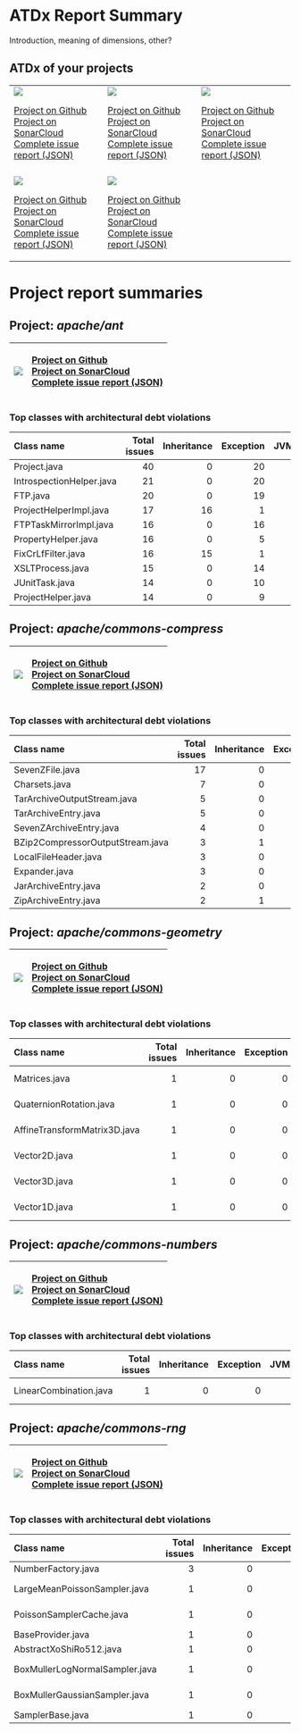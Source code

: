 
# ATDx Report Summary

Introduction, meaning of dimensions, other?

## ATDx of your projects
||||
|-|-|-|
|<img src="https://github.com/robertoverdecchia/ATDx_report_sandbox/blob/master/plots/ant-master.jpg"/> <p style="text-align:left">[Project on Github](https://github.com/apache/ant) <br> [Project on SonarCloud ](https://sonarcloud.io/dashboard?id=ant-master) <br> [Complete issue report (JSON)](https://github.com/robertoverdecchia/ATDx_report_sandbox/blob/master/jsons/ant-master.json)</p>|<img src="https://github.com/robertoverdecchia/ATDx_report_sandbox/blob/master/plots/commons-compress.jpg"/> <p style="text-align:left">[Project on Github](https://github.com/apache/commons-compress) <br> [Project on SonarCloud ](https://sonarcloud.io/dashboard?id=commons-compress) <br> [Complete issue report (JSON)](https://github.com/robertoverdecchia/ATDx_report_sandbox/blob/master/jsons/commons-compress.json)</p>|<img src="https://github.com/robertoverdecchia/ATDx_report_sandbox/blob/master/plots/commons-geometry.jpg"/> <p style="text-align:left">[Project on Github](https://github.com/apache/commons-geometry) <br> [Project on SonarCloud ](https://sonarcloud.io/dashboard?id=commons-geometry) <br> [Complete issue report (JSON)](https://github.com/robertoverdecchia/ATDx_report_sandbox/blob/master/jsons/commons-geometry.json)</p>
 | |
|<img src="https://github.com/robertoverdecchia/ATDx_report_sandbox/blob/master/plots/commons-numbers.jpg"/> <p style="text-align:left">[Project on Github](https://github.com/apache/commons-numbers) <br> [Project on SonarCloud ](https://sonarcloud.io/dashboard?id=commons-numbers) <br> [Complete issue report (JSON)](https://github.com/robertoverdecchia/ATDx_report_sandbox/blob/master/jsons/commons-numbers.json)</p>|<img src="https://github.com/robertoverdecchia/ATDx_report_sandbox/blob/master/plots/commons-rng.jpg"/> <p style="text-align:left">[Project on Github](https://github.com/apache/commons-rng) <br> [Project on SonarCloud ](https://sonarcloud.io/dashboard?id=commons-rng) <br> [Complete issue report (JSON)](https://github.com/robertoverdecchia/ATDx_report_sandbox/blob/master/jsons/commons-rng.json)</p>
# Project report summaries
## Project: _apache/ant_
|<img src="https://github.com/robertoverdecchia/ATDx_report_sandbox/blob/master/plots/ant-master.jpg"/>|<p style="text-align:left">[Project on Github](https://github.com/apache/ant) <br> [Project on SonarCloud ](https://sonarcloud.io/dashboard?id=ant-master) <br> [Complete issue report (JSON)](https://github.com/robertoverdecchia/ATDx_report_sandbox/blob/master/jsons/ant-master.json)</p>
|-|-|
### Top classes with architectural debt violations
| Class name               |   Total issues |   Inheritance |   Exception |   JVMS |   Interface |   Threading |   Complexity | Fully qualified name                                                       |
|:-------------------------|---------------:|--------------:|------------:|-------:|------------:|------------:|-------------:|:---------------------------------------------------------------------------|
| Project.java             |             40 |             0 |          20 |      0 |          20 |           0 |            0 | src/main/org/apache/tools/ant/Project.java                                 |
| IntrospectionHelper.java |             21 |             0 |          20 |      0 |           1 |           0 |            0 | src/main/org/apache/tools/ant/IntrospectionHelper.java                     |
| FTP.java                 |             20 |             0 |          19 |      0 |           1 |           0 |            0 | src/main/org/apache/tools/ant/taskdefs/optional/net/FTP.java               |
| ProjectHelperImpl.java   |             17 |            16 |           1 |      0 |           0 |           0 |            0 | src/main/org/apache/tools/ant/helper/ProjectHelperImpl.java                |
| FTPTaskMirrorImpl.java   |             16 |             0 |          16 |      0 |           0 |           0 |            0 | src/main/org/apache/tools/ant/taskdefs/optional/net/FTPTaskMirrorImpl.java |
| PropertyHelper.java      |             16 |             0 |           5 |      0 |          11 |           0 |            0 | src/main/org/apache/tools/ant/PropertyHelper.java                          |
| FixCrLfFilter.java       |             16 |            15 |           1 |      0 |           0 |           0 |            0 | src/main/org/apache/tools/ant/filters/FixCrLfFilter.java                   |
| XSLTProcess.java         |             15 |             0 |          14 |      0 |           1 |           0 |            0 | src/main/org/apache/tools/ant/taskdefs/XSLTProcess.java                    |
| JUnitTask.java           |             14 |             0 |          10 |      0 |           4 |           0 |            0 | src/main/org/apache/tools/ant/taskdefs/optional/junit/JUnitTask.java       |
| ProjectHelper.java       |             14 |             0 |           9 |      0 |           5 |           0 |            0 | src/main/org/apache/tools/ant/ProjectHelper.java                           |

## Project: _apache/commons-compress_
|<img src="https://github.com/robertoverdecchia/ATDx_report_sandbox/blob/master/plots/commons-compress.jpg"/>|<p style="text-align:left">[Project on Github](https://github.com/apache/commons-compress) <br> [Project on SonarCloud ](https://sonarcloud.io/dashboard?id=commons-compress) <br> [Complete issue report (JSON)](https://github.com/robertoverdecchia/ATDx_report_sandbox/blob/master/jsons/commons-compress.json)</p>
|-|-|
### Top classes with architectural debt violations
| Class name                       |   Total issues |   Inheritance |   Exception |   JVMS |   Interface |   Threading |   Complexity | Fully qualified name                                                                         |
|:---------------------------------|---------------:|--------------:|------------:|-------:|------------:|------------:|-------------:|:---------------------------------------------------------------------------------------------|
| SevenZFile.java                  |             17 |             0 |           3 |      0 |           3 |           0 |           11 | src/main/java/org/apache/commons/compress/archivers/sevenz/SevenZFile.java                   |
| Charsets.java                    |              7 |             0 |           0 |      0 |           7 |           0 |            0 | src/main/java/org/apache/commons/compress/utils/Charsets.java                                |
| TarArchiveOutputStream.java      |              5 |             0 |           1 |      0 |           4 |           0 |            0 | src/main/java/org/apache/commons/compress/archivers/tar/TarArchiveOutputStream.java          |
| TarArchiveEntry.java             |              5 |             0 |           0 |      0 |           2 |           0 |            3 | src/main/java/org/apache/commons/compress/archivers/tar/TarArchiveEntry.java                 |
| SevenZArchiveEntry.java          |              4 |             0 |           0 |      0 |           4 |           0 |            0 | src/main/java/org/apache/commons/compress/archivers/sevenz/SevenZArchiveEntry.java           |
| BZip2CompressorOutputStream.java |              3 |             1 |           0 |      0 |           0 |           0 |            2 | src/main/java/org/apache/commons/compress/compressors/bzip2/BZip2CompressorOutputStream.java |
| LocalFileHeader.java             |              3 |             0 |           0 |      0 |           3 |           0 |            0 | src/main/java/org/apache/commons/compress/archivers/arj/LocalFileHeader.java                 |
| Expander.java                    |              3 |             0 |           0 |      0 |           3 |           0 |            0 | src/main/java/org/apache/commons/compress/archivers/examples/Expander.java                   |
| JarArchiveEntry.java             |              2 |             0 |           0 |      0 |           2 |           0 |            0 | src/main/java/org/apache/commons/compress/archivers/jar/JarArchiveEntry.java                 |
| ZipArchiveEntry.java             |              2 |             1 |           1 |      0 |           0 |           0 |            0 | src/main/java/org/apache/commons/compress/archivers/zip/ZipArchiveEntry.java                 |

## Project: _apache/commons-geometry_
|<img src="https://github.com/robertoverdecchia/ATDx_report_sandbox/blob/master/plots/commons-geometry.jpg"/>|<p style="text-align:left">[Project on Github](https://github.com/apache/commons-geometry) <br> [Project on SonarCloud ](https://sonarcloud.io/dashboard?id=commons-geometry) <br> [Complete issue report (JSON)](https://github.com/robertoverdecchia/ATDx_report_sandbox/blob/master/jsons/commons-geometry.json)</p>
|-|-|
### Top classes with architectural debt violations
| Class name                   |   Total issues |   Inheritance |   Exception |   JVMS |   Interface |   Threading |   Complexity | Fully qualified name                                                                                                   |
|:-----------------------------|---------------:|--------------:|------------:|-------:|------------:|------------:|-------------:|:-----------------------------------------------------------------------------------------------------------------------|
| Matrices.java                |              1 |             0 |           0 |      0 |           1 |           0 |            0 | commons-geometry-euclidean/src/main/java/org/apache/commons/geometry/euclidean/internal/Matrices.java                  |
| QuaternionRotation.java      |              1 |             0 |           0 |      0 |           1 |           0 |            0 | commons-geometry-euclidean/src/main/java/org/apache/commons/geometry/euclidean/threed/rotation/QuaternionRotation.java |
| AffineTransformMatrix3D.java |              1 |             0 |           0 |      0 |           1 |           0 |            0 | commons-geometry-euclidean/src/main/java/org/apache/commons/geometry/euclidean/threed/AffineTransformMatrix3D.java     |
| Vector2D.java                |              1 |             0 |           0 |      0 |           1 |           0 |            0 | commons-geometry-euclidean/src/main/java/org/apache/commons/geometry/euclidean/twod/Vector2D.java                      |
| Vector3D.java                |              1 |             0 |           0 |      0 |           1 |           0 |            0 | commons-geometry-euclidean/src/main/java/org/apache/commons/geometry/euclidean/threed/Vector3D.java                    |
| Vector1D.java                |              1 |             0 |           0 |      0 |           1 |           0 |            0 | commons-geometry-euclidean/src/main/java/org/apache/commons/geometry/euclidean/oned/Vector1D.java                      |

## Project: _apache/commons-numbers_
|<img src="https://github.com/robertoverdecchia/ATDx_report_sandbox/blob/master/plots/commons-numbers.jpg"/>|<p style="text-align:left">[Project on Github](https://github.com/apache/commons-numbers) <br> [Project on SonarCloud ](https://sonarcloud.io/dashboard?id=commons-numbers) <br> [Complete issue report (JSON)](https://github.com/robertoverdecchia/ATDx_report_sandbox/blob/master/jsons/commons-numbers.json)</p>
|-|-|
### Top classes with architectural debt violations
| Class name             |   Total issues |   Inheritance |   Exception |   JVMS |   Interface |   Threading |   Complexity | Fully qualified name                                                                          |
|:-----------------------|---------------:|--------------:|------------:|-------:|------------:|------------:|-------------:|:----------------------------------------------------------------------------------------------|
| LinearCombination.java |              1 |             0 |           0 |      0 |           1 |           0 |            0 | commons-numbers-arrays/src/main/java/org/apache/commons/numbers/arrays/LinearCombination.java |

## Project: _apache/commons-rng_
|<img src="https://github.com/robertoverdecchia/ATDx_report_sandbox/blob/master/plots/commons-rng.jpg"/>|<p style="text-align:left">[Project on Github](https://github.com/apache/commons-rng) <br> [Project on SonarCloud ](https://sonarcloud.io/dashboard?id=commons-rng) <br> [Complete issue report (JSON)](https://github.com/robertoverdecchia/ATDx_report_sandbox/blob/master/jsons/commons-rng.json)</p>
|-|-|
### Top classes with architectural debt violations
| Class name                     |   Total issues |   Inheritance |   Exception |   JVMS |   Interface |   Threading |   Complexity | Fully qualified name                                                                                           |
|:-------------------------------|---------------:|--------------:|------------:|-------:|------------:|------------:|-------------:|:---------------------------------------------------------------------------------------------------------------|
| NumberFactory.java             |              3 |             0 |           0 |      0 |           3 |           0 |            0 | commons-rng-core/src/main/java/org/apache/commons/rng/core/util/NumberFactory.java                             |
| LargeMeanPoissonSampler.java   |              1 |             0 |           0 |      0 |           1 |           0 |            0 | commons-rng-sampling/src/main/java/org/apache/commons/rng/sampling/distribution/LargeMeanPoissonSampler.java   |
| PoissonSamplerCache.java       |              1 |             0 |           0 |      0 |           1 |           0 |            0 | commons-rng-sampling/src/main/java/org/apache/commons/rng/sampling/distribution/PoissonSamplerCache.java       |
| BaseProvider.java              |              1 |             0 |           0 |      0 |           1 |           0 |            0 | commons-rng-core/src/main/java/org/apache/commons/rng/core/BaseProvider.java                                   |
| AbstractXoShiRo512.java        |              1 |             0 |           0 |      0 |           1 |           0 |            0 | commons-rng-core/src/main/java/org/apache/commons/rng/core/source64/AbstractXoShiRo512.java                    |
| BoxMullerLogNormalSampler.java |              1 |             0 |           0 |      0 |           1 |           0 |            0 | commons-rng-sampling/src/main/java/org/apache/commons/rng/sampling/distribution/BoxMullerLogNormalSampler.java |
| BoxMullerGaussianSampler.java  |              1 |             0 |           0 |      0 |           1 |           0 |            0 | commons-rng-sampling/src/main/java/org/apache/commons/rng/sampling/distribution/BoxMullerGaussianSampler.java  |
| SamplerBase.java               |              1 |             0 |           0 |      0 |           1 |           0 |            0 | commons-rng-sampling/src/main/java/org/apache/commons/rng/sampling/distribution/SamplerBase.java               |


